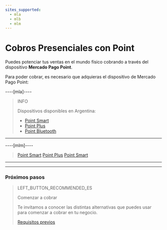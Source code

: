 ```yaml
---
sites_supported:
  - mla
  - mlb
  - mlm
---
```


# Cobros Presenciales con Point
Puedes potenciar tus ventas en el mundo físico cobrando a través del dispositivo **Mercado Pago Point**.
 
Para poder cobrar, es necesario que adquieras el dispositivo de Mercado Pago Point:

----[mla]----
> INFO
> 
> Dispositivos disponibles en Argentina:
> 
> - [Point Smart](https://www.mercadopago.com.ar/point-smart?ref=devsite)
> - [Point Plus](https://www.mercadopago.com.ar/point-plus?ref=devsite)
> - [Point Bluetooth](https://www.mercadopago.com.ar/point-bluetooth?ref=devsite)
------------
----[mlm]----
> [Point Smart](https://www.mercadopago.com.ar/point-smart?ref=devsite)
> [Point Plus](https://www.mercadopago.com.ar/point-plus?ref=devsite)
> [Point Smart](https://www.mercadopago.com.ar/point-bluetooth?ref=devsite)
------------

---
### Próximos pasos

> LEFT_BUTTON_RECOMMENDED_ES
>
> Comenzar a cobrar
>
> Te invitamos a conocer las distintas alternativas que puedes usar para comenzar a cobrar en tu negocio.
>
> [Requisitos previos](https://www.mercadopago[FAKER][URL][DOMAIN]/developers/es/guides/in-person-payments/mp-point/start-collecting)